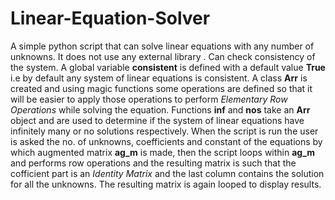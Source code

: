 # Linear-Equation-Solver
A simple python script that can solve linear equations with any number of unknowns. It does not use any external library . Can check consistency of the system.
A global variable **consistent** is defined with a default value **True** i.e by default any system of linear equations is consistent.
A class **Arr** is created and using magic functions some operations are defined so that it will be easier to apply those operations to perform *Elementary Row Operations* while solving the equation.
Functions **inf** and **nos** take an **Arr** object and are used to determine if the system of linear equations have infinitely many or no solutions respectively.
When the script is run the user is asked the no. of unknowns, coefficients and constant of the equations by which augmented matrix **ag_m** is made, then the script loops within **ag_m** and performs row operations and the resulting matrix is such that the cofficient part is an *Identity Matrix* and the last column contains the solution for all the unknowns. The resulting matrix is again looped to display results.
